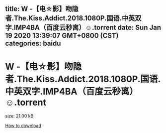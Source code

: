 
title: W -【电☆影】吻隐者.The.Kiss.Addict.2018.1080P.国语.中英双字.IMP4BA（百度云秒离）☺.torrent
date: Sun Jan 19 2020 13:39:07 GMT+0800 (CST)    
categories: baidu
---

# W -【电☆影】吻隐者.The.Kiss.Addict.2018.1080P.国语.中英双字.IMP4BA（百度云秒离）☺.torrent
size: 21.00 kB
 
 

[How to download](https://bpcam.bemobtrk.com/go/2ceec3aa-1ca2-46d6-b9ff-aaa5c184517c?jno=4150)